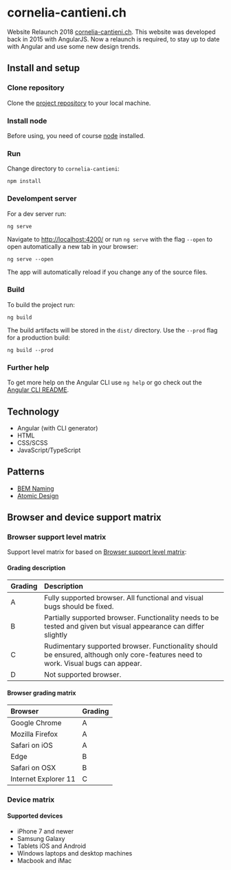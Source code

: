 # cornelia-cantieni.ch
Website Relaunch 2018 [cornelia-cantieni.ch](http://www.cornelia-cantieni.ch/#/home). This website was developed back in 2015 with AngularJS. Now a relaunch is required, to stay up to date with Angular and use some new design trends.

## Install and setup

### Clone repository

Clone the [project repository](https://github.com/MrBuggy/cornelia-cantieni.ch) to your local machine.

### Install node

Before using, you need of course [node](https://nodejs.org/) installed.

### Run

Change directory to `cornelia-cantieni`:

```
npm install
```

### Develompent server

For a dev server run:

```
ng serve
```

Navigate to [http://localhost:4200/](http://localhost:4200/) or run `ng serve` with the flag `--open` to open automatically a new tab in your browser:

```
ng serve --open
```

The app will automatically reload if you change any of the source files.

### Build

To build the project run:

```
ng build
```

The build artifacts will be stored in the `dist/` directory. Use the `--prod` flag for a production build:

```
ng build --prod
```

### Further help

To get more help on the Angular CLI use `ng help` or go check out the [Angular CLI README](https://github.com/angular/angular-cli/blob/master/README.md).

## Technology

- Angular (with CLI generator)
- HTML
- CSS/SCSS
- JavaScript/TypeScript

## Patterns

- [BEM Naming](http://getbem.com/naming/)
- [Atomic Design](http://bradfrost.com/blog/post/atomic-web-design/)

## Browser and device support matrix

### Browser support level matrix

Support level matrix for based on [Browser support level matrix](https://medium.com/planet4/how-to-define-a-browser-support-level-matrix-54624d3b5250):

#### Grading description

| Grading | Description |
|:---|:---|
| A | Fully supported browser. All functional and visual bugs should be fixed. |
| B | Partially supported browser. Functionality needs to be tested and given but visual appearance can differ slightly |
| C | Rudimentary supported browser. Functionality should be ensured, although only core-features need to work. Visual bugs can appear. |
| D | Not supported browser. |

#### Browser grading matrix

| Browser | Grading |
|:---|:---|
| Google Chrome | A |
| Mozilla Firefox | A |
| Safari on iOS | A |
| Edge | B |
| Safari on OSX | B |
| Internet Explorer 11 | C |

### Device matrix

#### Supported devices

- iPhone 7 and newer
- Samsung Galaxy
- Tablets iOS and Android
- Windows laptops and desktop machines
- Macbook and iMac
